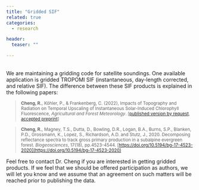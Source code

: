 ```yaml
---
title: "Gridded SIF"
related: true
categories:
  - research

header:
  teaser: ""

---
```

<br/>
We are maintaining a gridding code for satellite soundings. One available application is gridded TROPOMI SIF (instantaneous, day-length corrected, and relative SIF). The difference between these SIF products is explained in the following papers:

 > <sub> **Cheng, R.**, Köhler, P., & Frankenberg, C. (2022), Impacts of Topography and Radiation on Temporal Upscaling of Instantaneous Solar-Induced Chlorophyll Fluorescence, <em>Agricultural and Forest Meteorology</em>. [[published version by request](https://authors.elsevier.com/a/1g0jqcFXJcsE7), [accepted preprint](ftp://fluo.gps.caltech.edu/XYZT_RuiPaper/AGMET_109197_topography_2022_ACCEPTED.pdf)]</sub>

> <sub> **Cheng, R.**, Magney, T.S., Dutta, D., Bowling, D.R., Logan, B.A., Burns, S.P., Blanken, P.D., Grossmann, K., Lopez, S., Richardson, A.D. and Stutz, J., 2020. Decomposing reflectance spectra to track gross primary production in a subalpine evergreen forest. <em>Biogeosciences</em>, 17(18), pp.4523-4544. [https://doi.org/10.5194/bg-17-4523-2020](https://doi.org/10.5194/bg-17-4523-2020)</sub>

Feel free to contact Dr. Cheng if you are interested in getting gridded products. If we feel that we should be offered participation as authors, we will let you know and we assume that an agreement on such matters will be reached prior to publishing the data.
